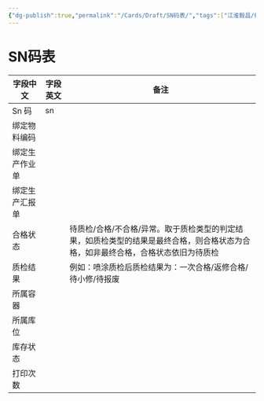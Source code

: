 ```yaml
---
{"dg-publish":true,"permalink":"/Cards/Draft/SN码表/","tags":["江淮毅昌/蝶创I-MES/MES"]}
---
```



# SN码表

| **字段中文** | **字段英文** | **备注**                                                             |
| -------- | -------- | ------------------------------------------------------------------ |
| Sn 码     | sn       |                                                                    |
| 绑定物料编码   |          |                                                                    |
| 绑定生产作业单  |          |                                                                    |
| 绑定生产汇报单  |          |                                                                    |
| 合格状态     |          | 待质检/合格/不合格/异常。取于质检类型的判定结果，如质检类型的结果是最终合格，则合格状态为合格，如非最终合格，合格状态依旧为待质检 |
| 质检结果     |          | 例如：喷涂质检后质检结果为：一次合格/返修合格/待小修/待报废                                    |
| 所属容器     |          |                                                                    |
| 所属库位     |          |                                                                    |
| 库存状态     |          |                                                                    |
| 打印次数     |          |                                                                    |
